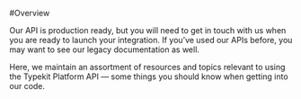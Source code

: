 #Overview

Our API is production ready, but you will need to get in touch with us when you are ready to launch your integration. If you’ve used our APIs before, you may want to see our legacy documentation as well.

Here, we maintain an assortment of resources and topics relevant to using the Typekit Platform API — some things you should know when getting into our code.
